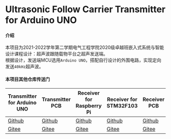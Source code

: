 # Ultrasonic Follow Carrier Transmitter for Arduino UNO

#### 介绍
本项目为2021-2022学年第二学期电气工程学院2020级卓越班嵌入式系统与智能设计课程设计：超声波跟随载物平台之超声发送端。<br>
根据设计，发送端MCU选用```Arduino UNO```，搭配自行设计的外围电路，实现定向发送```40kHz```超声波。

#### 本项目其他仓库传送门
| Transmitter for Arduino UNO | Transmitter PCB | Receiver for Raspberry Pi | Receiver for STM32F103 | Receiver PCB |
| ---- | ---- | ---- | ---- | ---- |
| [Github](https://github.com/TantalumKevin/UltrasonicFollowCarrierTransmitter-for-ArduinoUNO) | [Github](https://github.com/TantalumKevin/UltrasonicFollowCarrierTransmitter-PCB) | [Github](https://github.com/TantalumKevin/UltrasonicFollowCarrierReceiver-for-RaspberryPi)  | [Github](https://github.com/TantalumKevin/UltrasonicFollowCarrierReceiver-for-STM32F103) | [Github](https://github.com/TantalumKevin/UltrasonicFollowCarrierReceiver-PCB) |
| [Gitee](https://gitee.com/kevin_ud/ultrasonic-follow-carrier-transmitter-for-arduino-uno)  | [Gitee](https://gitee.com/kevin_ud/ultrasonic-follow-carrier-transmitter-pcb) | [Gitee](https://gitee.com/kevin_ud/ultrasonic-follow-carrier)  | [Gitee](https://gitee.com/kevin_ud/ultrasonic-follow-carrier-receiver-for-stm32-f103) | [Gitee](https://gitee.com/kevin_ud/ultrasonic-follow-carrier-receiver-pcb) |
